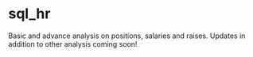 # sql_hr

Basic and advance analysis on positions, salaries and raises. Updates in addition to other analysis coming soon!
